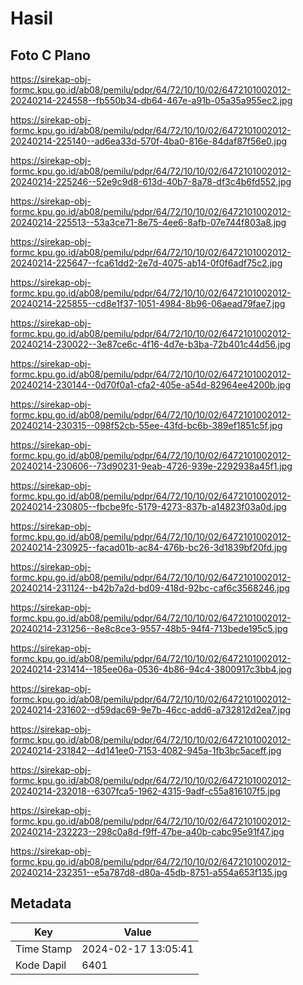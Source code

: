 # Hasil

## Foto C Plano

https://sirekap-obj-formc.kpu.go.id/ab08/pemilu/pdpr/64/72/10/10/02/6472101002012-20240214-224558--fb550b34-db64-467e-a91b-05a35a955ec2.jpg

https://sirekap-obj-formc.kpu.go.id/ab08/pemilu/pdpr/64/72/10/10/02/6472101002012-20240214-225140--ad6ea33d-570f-4ba0-816e-84daf87f56e0.jpg

https://sirekap-obj-formc.kpu.go.id/ab08/pemilu/pdpr/64/72/10/10/02/6472101002012-20240214-225246--52e9c9d8-613d-40b7-8a78-df3c4b6fd552.jpg

https://sirekap-obj-formc.kpu.go.id/ab08/pemilu/pdpr/64/72/10/10/02/6472101002012-20240214-225513--53a3ce71-8e75-4ee6-8afb-07e744f803a8.jpg

https://sirekap-obj-formc.kpu.go.id/ab08/pemilu/pdpr/64/72/10/10/02/6472101002012-20240214-225647--fca61dd2-2e7d-4075-ab14-0f0f6adf75c2.jpg

https://sirekap-obj-formc.kpu.go.id/ab08/pemilu/pdpr/64/72/10/10/02/6472101002012-20240214-225855--cd8e1f37-1051-4984-8b96-06aead79fae7.jpg

https://sirekap-obj-formc.kpu.go.id/ab08/pemilu/pdpr/64/72/10/10/02/6472101002012-20240214-230022--3e87ce6c-4f16-4d7e-b3ba-72b401c44d56.jpg

https://sirekap-obj-formc.kpu.go.id/ab08/pemilu/pdpr/64/72/10/10/02/6472101002012-20240214-230144--0d70f0a1-cfa2-405e-a54d-82964ee4200b.jpg

https://sirekap-obj-formc.kpu.go.id/ab08/pemilu/pdpr/64/72/10/10/02/6472101002012-20240214-230315--098f52cb-55ee-43fd-bc6b-389ef1851c5f.jpg

https://sirekap-obj-formc.kpu.go.id/ab08/pemilu/pdpr/64/72/10/10/02/6472101002012-20240214-230606--73d90231-9eab-4726-939e-2292938a45f1.jpg

https://sirekap-obj-formc.kpu.go.id/ab08/pemilu/pdpr/64/72/10/10/02/6472101002012-20240214-230805--fbcbe9fc-5179-4273-837b-a14823f03a0d.jpg

https://sirekap-obj-formc.kpu.go.id/ab08/pemilu/pdpr/64/72/10/10/02/6472101002012-20240214-230925--facad01b-ac84-476b-bc26-3d1839bf20fd.jpg

https://sirekap-obj-formc.kpu.go.id/ab08/pemilu/pdpr/64/72/10/10/02/6472101002012-20240214-231124--b42b7a2d-bd09-418d-92bc-caf6c3568246.jpg

https://sirekap-obj-formc.kpu.go.id/ab08/pemilu/pdpr/64/72/10/10/02/6472101002012-20240214-231256--8e8c8ce3-9557-48b5-94f4-713bede195c5.jpg

https://sirekap-obj-formc.kpu.go.id/ab08/pemilu/pdpr/64/72/10/10/02/6472101002012-20240214-231414--185ee06a-0536-4b86-94c4-3800917c3bb4.jpg

https://sirekap-obj-formc.kpu.go.id/ab08/pemilu/pdpr/64/72/10/10/02/6472101002012-20240214-231602--d59dac69-9e7b-46cc-add6-a732812d2ea7.jpg

https://sirekap-obj-formc.kpu.go.id/ab08/pemilu/pdpr/64/72/10/10/02/6472101002012-20240214-231842--4d141ee0-7153-4082-945a-1fb3bc5aceff.jpg

https://sirekap-obj-formc.kpu.go.id/ab08/pemilu/pdpr/64/72/10/10/02/6472101002012-20240214-232018--6307fca5-1962-4315-9adf-c55a816107f5.jpg

https://sirekap-obj-formc.kpu.go.id/ab08/pemilu/pdpr/64/72/10/10/02/6472101002012-20240214-232223--298c0a8d-f9ff-47be-a40b-cabc95e91f47.jpg

https://sirekap-obj-formc.kpu.go.id/ab08/pemilu/pdpr/64/72/10/10/02/6472101002012-20240214-232351--e5a787d8-d80a-45db-8751-a554a653f135.jpg


## Metadata

| Key        | Value               |
| ---------- | ------------------- |
| Time Stamp | 2024-02-17 13:05:41 |
| Kode Dapil | 6401                |



